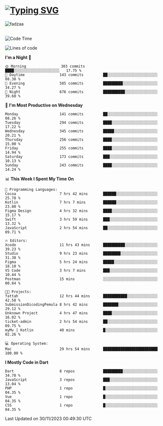 
<h1 align="left"><a href="https://git.io/typing-svg"><img src="https://readme-typing-svg.demolab.com?font=Fira+Code&pause=1000&color=F7F7F7&random=false&width=600&lines=Hi+%F0%9F%91%8B%2C+I'm+Fattah+Anggit+Al+Dzakwan;Junior+Software+Developer+from+SMK+Raden+Umar+Said" alt="Typing SVG" /></a></h1>


<div align="left" display="flex"> 
  <img src="https://komarev.com/ghpvc/?username=fadzaa&label=Profile%20views&color=0e75b6&style=flat" alt="fadzaa" /> 
</div>

<br/>

<!--START_SECTION:waka-->
![Code Time](http://img.shields.io/badge/Code%20Time-130%20hrs%2058%20mins-blue)

![Lines of code](https://img.shields.io/badge/From%20Hello%20World%20I%27ve%20Written-302.8%20thousand%20lines%20of%20code-blue)

**I'm a Night 🦉** 

```text
🌞 Morning                303 commits         ████░░░░░░░░░░░░░░░░░░░░░   17.75 % 
🌆 Daytime                143 commits         ██░░░░░░░░░░░░░░░░░░░░░░░   08.38 % 
🌃 Evening                585 commits         █████████░░░░░░░░░░░░░░░░   34.27 % 
🌙 Night                  676 commits         ██████████░░░░░░░░░░░░░░░   39.60 % 
```
📅 **I'm Most Productive on Wednesday** 

```text
Monday                   141 commits         ██░░░░░░░░░░░░░░░░░░░░░░░   08.26 % 
Tuesday                  294 commits         ████░░░░░░░░░░░░░░░░░░░░░   17.22 % 
Wednesday                345 commits         █████░░░░░░░░░░░░░░░░░░░░   20.21 % 
Thursday                 256 commits         ████░░░░░░░░░░░░░░░░░░░░░   15.00 % 
Friday                   255 commits         ████░░░░░░░░░░░░░░░░░░░░░   14.94 % 
Saturday                 173 commits         ███░░░░░░░░░░░░░░░░░░░░░░   10.13 % 
Sunday                   243 commits         ████░░░░░░░░░░░░░░░░░░░░░   14.24 % 
```


📊 **This Week I Spent My Time On** 

```text
💬 Programming Languages: 
Cocoa                    7 hrs 42 mins       ██████░░░░░░░░░░░░░░░░░░░   25.78 % 
Kotlin                   7 hrs 7 mins        ██████░░░░░░░░░░░░░░░░░░░   23.80 % 
Figma Design             4 hrs 32 mins       ████░░░░░░░░░░░░░░░░░░░░░   15.17 % 
Swift                    3 hrs 59 mins       ███░░░░░░░░░░░░░░░░░░░░░░   13.32 % 
JavaScript               2 hrs 54 mins       ██░░░░░░░░░░░░░░░░░░░░░░░   09.71 % 

🔥 Editors: 
Xcode                    11 hrs 43 mins      ██████████░░░░░░░░░░░░░░░   39.23 % 
Studio                   9 hrs 23 mins       ████████░░░░░░░░░░░░░░░░░   31.38 % 
Figma                    5 hrs 24 mins       █████░░░░░░░░░░░░░░░░░░░░   18.10 % 
VS Code                  3 hrs 7 mins        ███░░░░░░░░░░░░░░░░░░░░░░   10.44 % 
Postman                  15 mins             ░░░░░░░░░░░░░░░░░░░░░░░░░   00.84 % 

🐱‍💻 Projects: 
fattah                   12 hrs 44 mins      ███████████░░░░░░░░░░░░░░   42.58 % 
SubmissionDicodingPemula 8 hrs 42 mins       ███████░░░░░░░░░░░░░░░░░░   29.12 % 
Unknown Project          4 hrs 47 mins       ████░░░░░░░░░░░░░░░░░░░░░   16.02 % 
ticket-admin             2 hrs 54 mins       ██░░░░░░░░░░░░░░░░░░░░░░░   09.75 % 
myMv | Kotlin            40 mins             █░░░░░░░░░░░░░░░░░░░░░░░░   02.26 % 

💻 Operating System: 
Mac                      29 hrs 54 mins      █████████████████████████   100.00 % 
```

**I Mostly Code in Dart** 

```text
Dart                     8 repos             █████████░░░░░░░░░░░░░░░░   34.78 % 
JavaScript               3 repos             ███░░░░░░░░░░░░░░░░░░░░░░   13.04 % 
PHP                      1 repo              █░░░░░░░░░░░░░░░░░░░░░░░░   04.35 % 
Vue                      1 repo              █░░░░░░░░░░░░░░░░░░░░░░░░   04.35 % 
CSS                      1 repo              █░░░░░░░░░░░░░░░░░░░░░░░░   04.35 % 
```




 Last Updated on 30/11/2023 00:49:30 UTC
<!--END_SECTION:waka-->
